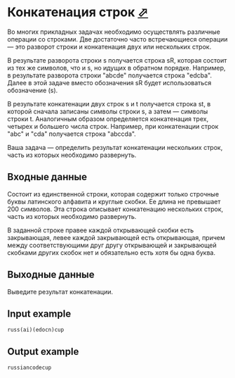 # Конкатенация строк [⬀](https://www.e-olymp.com/en/problems/2496)
Во многих прикладных задачах необходимо осуществлять различные операции со строками. Две достаточно часто встречающиеся операции — это разворот строки и конкатенация двух или нескольких строк.

В результате разворота строки s получается строка sR, которая состоит из тех же символов, что и s, но идущих в обратном порядке. Например, в результате разворота строки "abcde" получается строка "edcba". Далее в этой задаче вместо обозначения sR будет использоваться обозначение (s).

В результате конкатенации двух строк s и t получается строка st, в которой сначала записаны символы строки s, а затем — символы строки t. Аналогичным образом определяется конкатенация трех, четырех и большего числа строк. Например, при конкатенации строк "abc" и "cda" получается строка "abccda".

Ваша задача — определить результат конкатенации нескольких строк, часть из которых необходимо развернуть.

## Входные данные

Состоит из единственной строки, которая содержит только строчные буквы латинского алфавита и круглые скобки. Ее длина не превышает 200 символов. Эта строка описывает конкатенацию нескольких строк, часть из которых необходимо развернуть.

В заданной строке правее каждой открывающей скобки есть закрывающая, левее каждой закрывающей есть открывающая, причем между соответствующими друг другу открывающей и закрывающей скобками других скобок нет и обязательно есть хотя бы одна буква.

## Выходные данные

Выведите результат конкатенации.

## Input example
```
russ(ai)(edocn)cup
```

## Output example
```
russiancodecup
```
